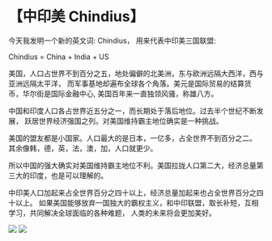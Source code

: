 # 【中印美 Chindius】

今天我发明一个新的英文词: Chindius， 用来代表中印美三国联盟:

Chindius = China + India + US

美国，人口占世界不到百分之五，地处偏僻的北美洲，东与欧洲远隔大西洋，西与亚洲远隔太平洋，
而军事基地却遍布全球各个角落。美元是国际贸易的结算货币，华尔街是国际金融中心, 
美国百年来一直独领风骚，称雄八方。

中国和印度人口各占世界近五分之一，而长期处于落后地位。过去半个世纪不断发展，
跃居世界经济强国之列。对美国维持霸主地位确实是一种挑战。

美国的盟友都是小国家。人口最大的是日本，一亿多，占全世界不到百分之二。
其余像韩，德，英，法，澳，加，人口就更少。

所以中国的强大确实对美国维持霸主地位不利。美国拉拢人口第二大，经济总量第三大的印度，也是可以理解的。

中印美人口加起来占全世界百分之四十以上，经济总量加起来也占全世界百分之四十以上。
如果美国能够放弃一国独大的霸权主义，和中印联盟，取长补短，互相学习，共同解决全球面临的各种难题，
人类的未来将会更加美好。

![](07a.png)
![](07b.png)